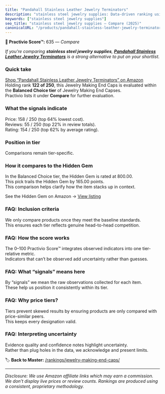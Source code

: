 ```yaml
---
title: "Pandahall Stainless Leather Jewelry Terminators"
description: "stainless steel jewelry supplies: Data-driven ranking using the Practivio Score™. Positioned by quality, value, demand, findability, momentum."
keywords: ["stainless steel jewelry supplies"]
seo_title: "stainless steel jewelry supplies — Compare (2025)"
canonicalURL: "/products/pandahall-stainless-leather-jewelry-terminators-B076SYX685/"
---
```


**🛒 Practivio Score™:** 635 — _Compare_


*If you're comparing **stainless steel jewelry supplies**, **[Pandahall Stainless Leather Jewelry Terminators](https://www.amazon.com/dp/B076SYX685?tag=practivio-20)** is a strong alternative to put on your shortlist.*
### Quick take
[Shop “Pandahall Stainless Leather Jewelry Terminators” on Amazon](https://www.amazon.com/dp/B076SYX685?tag=practivio-20)
Holding rank **122 of 250**, this Jewelry Making End Caps is evaluated within the **Balanced Choice tier** of Jewelry Making End Capses.  
Practivio lists it under **Compare** for further evaluation.

### What the signals indicate
Price: 158 / 250 (top 64% lowest cost).  
Reviews: 55 / 250 (top 22% in review totals).  
Rating: 154 / 250 (top 62% by average rating).  

### Position in tier
Comparisons remain tier-specific.

### How it compares to the Hidden Gem
In the Balanced Choice tier, the Hidden Gem is rated at 800.00.  
This pick trails the Hidden Gem by 165.00 points.  
This comparison helps clarify how the item stacks up in context.  

See the Hidden Gem on Amazon → [View listing](https://www.amazon.com/dp/B0C6JVJYXG?tag=practivio-20)

### FAQ: Inclusion criteria
We only compare products once they meet the baseline standards.  
This ensures each tier reflects genuine head-to-head competition.

### FAQ: How the score works
The 0–100 Practivio Score™ integrates observed indicators into one tier-relative metric.  
Indicators that can’t be observed add uncertainty rather than guesses.

### FAQ: What “signals” means here
By “signals” we mean the raw observations collected for each item.  
These help us position it consistently within its tier.

### FAQ: Why price tiers?
Tiers prevent skewed results by ensuring products are only compared with price-similar peers.  
This keeps every designation valid.

### FAQ: Interpreting uncertainty
Evidence quality and confidence notes highlight uncertainty.  
Rather than plug holes in the data, we acknowledge and present limits.

<!-- Missing template for Compare/CompareWithinPriceClass -->


🏷️ **Back to Master:** [/rankings/jewelry-making-end-caps/](/rankings/jewelry-making-end-caps/)

---
_Disclosure: We use Amazon affiliate links which may earn a commission. We don’t display live prices or review counts. Rankings are produced using a consistent, proprietary methodology._
